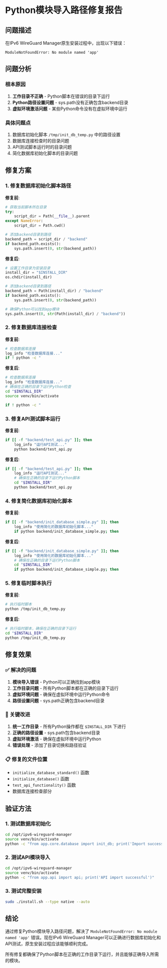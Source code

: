 # Python模块导入路径修复报告

## 问题描述

在IPv6 WireGuard Manager原生安装过程中，出现以下错误：
```
ModuleNotFoundError: No module named 'app'
```

## 问题分析

### 根本原因
1. **工作目录不正确** - Python脚本在错误的目录下运行
2. **Python路径设置问题** - sys.path没有正确包含backend目录
3. **虚拟环境激活问题** - 某些Python命令没有在虚拟环境中运行

### 具体问题点
1. 数据库初始化脚本 `/tmp/init_db_temp.py` 中的路径设置
2. 数据库连接检查时的目录问题
3. API测试脚本运行时的目录问题
4. 简化数据库初始化脚本的目录问题

## 修复方案

### 1. 修复数据库初始化脚本路径
**修复前**:
```python
# 获取当前脚本所在目录
try:
    script_dir = Path(__file__).parent
except NameError:
    script_dir = Path.cwd()

# 添加backend目录到路径
backend_path = script_dir / "backend"
if backend_path.exists():
    sys.path.insert(0, str(backend_path))
```

**修复后**:
```python
# 设置工作目录为安装目录
install_dir = "$INSTALL_DIR"
os.chdir(install_dir)

# 添加backend目录到路径
backend_path = Path(install_dir) / "backend"
if backend_path.exists():
    sys.path.insert(0, str(backend_path))

# 确保Python可以找到app模块
sys.path.insert(0, str(Path(install_dir) / "backend"))
```

### 2. 修复数据库连接检查
**修复前**:
```bash
# 检查数据库连接
log_info "检查数据库连接..."
if ! python -c "
```

**修复后**:
```bash
# 检查数据库连接
log_info "检查数据库连接..."
# 确保在正确的目录下运行Python检查
cd "$INSTALL_DIR"
source venv/bin/activate

if ! python -c "
```

### 3. 修复API测试脚本运行
**修复前**:
```bash
if [[ -f "backend/test_api.py" ]]; then
    log_info "运行API测试..."
    python backend/test_api.py
```

**修复后**:
```bash
if [[ -f "backend/test_api.py" ]]; then
    log_info "运行API测试..."
    # 确保在正确的目录下运行Python脚本
    cd "$INSTALL_DIR"
    python backend/test_api.py
```

### 4. 修复简化数据库初始化脚本
**修复前**:
```bash
if [[ -f "backend/init_database_simple.py" ]]; then
    log_info "使用简化的数据库初始化脚本..."
    if python backend/init_database_simple.py; then
```

**修复后**:
```bash
if [[ -f "backend/init_database_simple.py" ]]; then
    log_info "使用简化的数据库初始化脚本..."
    # 确保在正确的目录下运行Python脚本
    cd "$INSTALL_DIR"
    if python backend/init_database_simple.py; then
```

### 5. 修复临时脚本执行
**修复前**:
```bash
# 执行临时脚本
python /tmp/init_db_temp.py
```

**修复后**:
```bash
# 执行临时脚本，确保在正确的目录下运行
cd "$INSTALL_DIR"
python /tmp/init_db_temp.py
```

## 修复效果

### ✅ 解决的问题
1. **模块导入错误** - Python可以正确找到app模块
2. **工作目录问题** - 所有Python脚本都在正确的目录下运行
3. **虚拟环境问题** - 确保在虚拟环境中运行Python命令
4. **路径设置问题** - sys.path正确包含backend目录

### 🎯 关键改进
1. **统一工作目录** - 所有Python操作都在 `$INSTALL_DIR` 下进行
2. **正确的路径设置** - sys.path包含backend目录
3. **虚拟环境激活** - 确保在虚拟环境中运行Python
4. **错误处理** - 添加了目录切换和路径验证

### 📋 修复的文件位置
- `initialize_database_standard()` 函数
- `initialize_database()` 函数  
- `test_api_functionality()` 函数
- 数据库连接检查部分

## 验证方法

### 1. 测试数据库初始化
```bash
cd /opt/ipv6-wireguard-manager
source venv/bin/activate
python -c "from app.core.database import init_db; print('Import successful')"
```

### 2. 测试API模块导入
```bash
cd /opt/ipv6-wireguard-manager
source venv/bin/activate
python -c "from app.api import api; print('API import successful')"
```

### 3. 测试完整安装
```bash
sudo ./install.sh --type native --auto
```

## 结论

通过修复Python模块导入路径问题，解决了 `ModuleNotFoundError: No module named 'app'` 错误。现在IPv6 WireGuard Manager可以正确进行数据库初始化和API测试，原生安装过程应该能够顺利完成。

所有修复都确保了Python脚本在正确的工作目录下运行，并且能够正确导入所需的模块。
